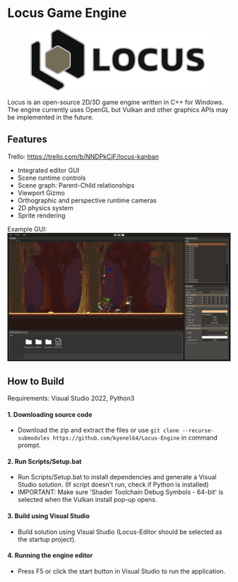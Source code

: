 # Locus Game Engine
<p align="center">
  <img src="./Resources/Branding/Logo/LocusLogoWithName_Small.png" alt="Locus Logo"/>
</p>
Locus is an open-source 2D/3D game engine written in C++ for Windows. The engine currently uses OpenGL but Vulkan and other graphics APIs may be implemented in the future.

## Features
Trello: https://trello.com/b/NNDPkCjF/locus-kanban
- Integrated editor GUI
- Scene runtime controls
- Scene graph: Parent-Child relationships
- Viewport Gizmo
- Orthographic and perspective runtime cameras
- 2D physics system
- Sprite rendering

Example GUI:
![Example Scene](./Resources/Branding/DemoScene.png)

## How to Build
Requirements: Visual Studio 2022, Python3

#### 1. Downloading source code
- Download the zip and extract the files or use `git clone --recurse-submodules https://github.com/kyenel64/Locus-Engine` in command prompt.

#### 2. Run Scripts/Setup.bat
- Run Scripts/Setup.bat to install dependencies and generate a Visual Studio solution. (If script doesn't run, check if Python is installed)
- IMPORTANT: Make sure 'Shader Toolchain Debug Symbols - 64-bit' is selected when the Vulkan install pop-up opens.

#### 3. Build using Visual Studio
- Build solution using Visual Studio (Locus-Editor should be selected as the startup project).

#### 4. Running the engine editor
- Press F5 or click the start button in Visual Studio to run the application.
